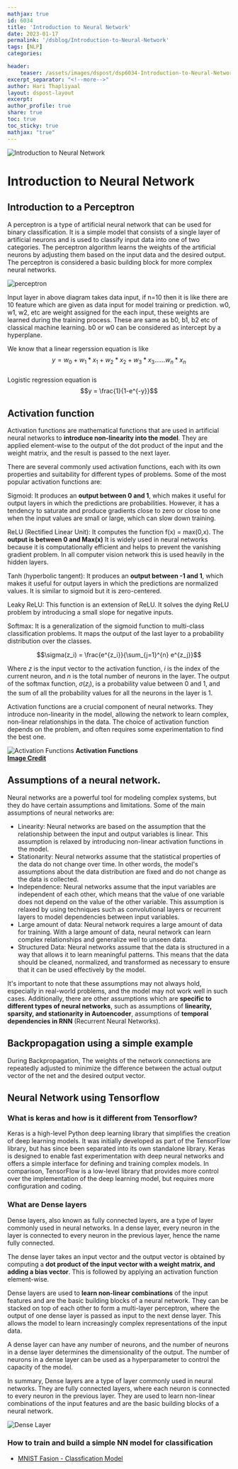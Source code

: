 ```yaml
---
mathjax: true
id: 6034
title: 'Introduction to Neural Network'
date: 2023-01-17
permalink: '/dsblog/Introduction-to-Neural-Network'
tags: [NLP] 
categories: 

header:
    teaser: /assets/images/dspost/dsp6034-Introduction-to-Neural-Network.jpg
excerpt_separator: "<!--more-->"   
author: Hari Thapliyaal   
layout: dspost-layout   
excerpt:   
author_profile: true   
share: true   
toc: true   
toc_sticky: true 
mathjax: "true"
---
```


![Introduction to Neural Network](/assets/images/dspost/dsp6034-Introduction-to-Neural-Network.jpg)

# Introduction to Neural Network

## Introduction to a Perceptron

A perceptron is a type of artificial neural network that can be used for binary classification. It is a simple model that consists of a single layer of artificial neurons and is used to classify input data into one of two categories. The perceptron algorithm learns the weights of the artificial neurons by adjusting them based on the input data and the desired output. The perceptron is considered a basic building block for more complex neural networks.

![perceptron](/assets/images/dspost/cv/perceptron.jpg)

Input layer in above diagram takes data input, if n=10 then it is like there are 10 feature which are given as data input for model training or prediction. w0, w1, w2, etc are weight assigned for the each input, these weights are learned during the training process. These are same as b0, b1, b2 etc of classical machine learning. b0 or w0 can be considered as intercept by a hyperplane.

We know that a linear regerssion equation is like
$$y = w_0 + w_1*x_1 + w_2*x_2 + w_3*x_3...... w_n*x_n$$   
Logistic regression equation is 
$$y = \frac{1}{1-e^{-y}}$$

## Activation function
Activation functions are mathematical functions that are used in artificial neural networks to **introduce non-linearity into the model**. They are applied element-wise to the output of the dot product of the input and the weight matrix, and the result is passed to the next layer.

There are several commonly used activation functions, each with its own properties and suitability for different types of problems. Some of the most popular activation functions are:

Sigmoid: It produces an **output between 0 and 1**, which makes it useful for output layers in which the predictions are probabilities. However, it has a tendency to saturate and produce gradients close to zero or close to one when the input values are small or large, which can slow down training.

ReLU (Rectified Linear Unit): It computes the function f(x) = max(0,x). The **output is between 0 and Max(x)** It is widely used in neural networks because it is computationally efficient and helps to prevent the vanishing gradient problem. In all  computer vision network this is used heavily in the hidden layers.

Tanh (hyperbolic tangent): It produces an **output between -1 and 1**, which makes it useful for output layers in which the predictions are normalized values. It is similar to sigmoid but it is zero-centered.

Leaky ReLU: This function is an extension of ReLU. It solves the dying ReLU problem by introducing a small slope for negative inputs.

Softmax: It is a generalization of the sigmoid function to multi-class classification problems. It maps the output of the last layer to a probability distribution over the classes.   

$$\sigma(z_i) = \frac{e^{z_i}}{\sum_{j=1}^{n} e^{z_j}}$$  

Where $z$ is the input vector to the activation function, $i$ is the index of the current neuron, and $n$ is the total number of neurons in the layer. The output of the softmax function, $\sigma(z_i)$, is a probability value between 0 and 1, and the sum of all the probability values for all the neurons in the layer is 1.

Activation functions are a crucial component of neural networks. They introduce non-linearity in the model, allowing the network to learn complex, non-linear relationships in the data. The choice of activation function depends on the problem, and often requires some experimentation to find the best one.

![Activation Functions](/assets/images/dspost/cv/activation-function.webp)
**Activation Functions**   
**[Image Credit](https://miro.medium.com/max/1400/1*p_hyqAtyI8pbt2kEl6siOQ.webp)**

## Assumptions of a neural network.
Neural networks are a powerful tool for modeling complex systems, but they do have certain assumptions and limitations. Some of the main assumptions of neural networks are:
- Linearity: Neural networks are based on the assumption that the relationship between the input and output variables is linear. This assumption is relaxed by introducing non-linear activation functions in the model.
- Stationarity: Neural networks assume that the statistical properties of the data do not change over time. In other words, the model's assumptions about the data distribution are fixed and do not change as the data is collected.
- Independence: Neural networks assume that the input variables are independent of each other, which means that the value of one variable does not depend on the value of the other variable. This assumption is relaxed by using techniques such as convolutional layers or recurrent layers to model dependencies between input variables.
- Large amount of data: Neural network requires a large amount of data for training. With a large amount of data, neural network can learn complex relationships and generalize well to unseen data.
- Structured Data: Neural networks assume that the data is structured in a way that allows it to learn meaningful patterns. This means that the data should be cleaned, normalized, and transformed as necessary to ensure that it can be used effectively by the model.

It's important to note that these assumptions may not always hold, especially in real-world problems, and the model may not work well in such cases. Additionally, there are other assumptions which are **specific to different types of neural networks**, such as assumptions of **linearity, sparsity, and stationarity in Autoencoder**, assumptions of **temporal dependencies in RNN** (Recurrent Neural Networks).

## Backpropagation using a simple example

During Backpropagation, The weights of the network connections are repeatedly adjusted to minimize the difference between the actual output vector of the net and the desired output vector.

## Neural Network using Tensorflow

### What is keras and how is it different from Tensorflow?
Keras is a high-level Python deep learning library that simplifies the creation of deep learning models. It was initially developed as part of the TensorFlow library, but has since been separated into its own standalone library. Keras is designed to enable fast experimentation with deep neural networks and offers a simple interface for defining and training complex models. In comparison, TensorFlow is a low-level library that provides more control over the implementation of the deep learning model, but requires more configuration and coding.

### What are Dense layers
Dense layers, also known as fully connected layers, are a type of layer commonly used in neural networks. In a dense layer, every neuron in the layer is connected to every neuron in the previous layer, hence the name fully connected.

The dense layer takes an input vector and the output vector is obtained by computing a **dot product of the input vector with a weight matrix, and adding a bias vector**. This is followed by applying an activation function element-wise.

Dense layers are used to **learn non-linear combinations** of the input features and are the basic building blocks of a neural network. They can be stacked on top of each other to form a multi-layer perceptron, where the output of one dense layer is passed as input to the next dense layer. This allows the model to learn increasingly complex representations of the input data.

A dense layer can have any number of neurons, and the number of neurons in a dense layer determines the dimensionality of the output. The number of neurons in a dense layer can be used as a hyperparameter to control the capacity of the model.

In summary, Dense layers are a type of layer commonly used in neural networks. They are fully connected layers, where each neuron is connected to every neuron in the previous layer. They are used to learn non-linear combinations of the input features and are the basic building blocks of a neural network.

![Dense Layer](/assets/images/dspost/cv/dense-layer-neural-layer.png)


### How to train and build a simple NN model for classification

- [MNIST Fasion - Classfication Model](https://github.com/dasarpai/CV/blob/main/image-classification.ipynb)

